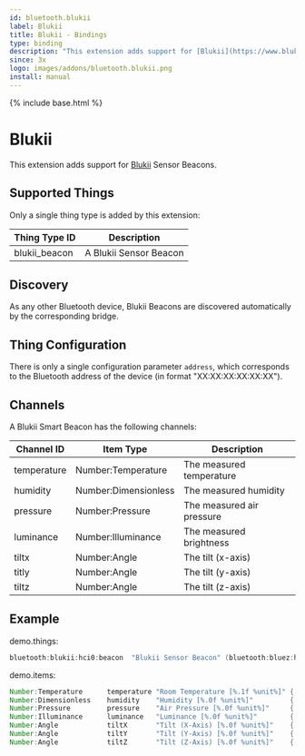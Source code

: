 ```yaml
---
id: bluetooth.blukii
label: Blukii
title: Blukii - Bindings
type: binding
description: "This extension adds support for [Blukii](https://www.blukii.com/) Sensor Beacons."
since: 3x
logo: images/addons/bluetooth.blukii.png
install: manual
---
```


<!-- Attention authors: Do not edit directly. Please add your changes to the appropriate source repository -->

{% include base.html %}

# Blukii

This extension adds support for [Blukii](https://www.blukii.com/) Sensor Beacons.

## Supported Things

Only a single thing type is added by this extension:

| Thing Type ID | Description                                     |
|---------------|-------------------------------------------------|
| blukii_beacon | A Blukii Sensor Beacon                          |

## Discovery

As any other Bluetooth device, Blukii Beacons are discovered automatically by the corresponding bridge.

## Thing Configuration

There is only a single configuration parameter `address`, which corresponds to the Bluetooth address of the device (in format "XX:XX:XX:XX:XX:XX").

## Channels

A Blukii Smart Beacon has the following channels:

| Channel ID    | Item Type              | Description                        |
|---------------|------------------------|------------------------------------|
| temperature   | Number:Temperature     | The measured temperature           |
| humidity      | Number:Dimensionless   | The measured humidity              |
| pressure      | Number:Pressure        | The measured air pressure          |
| luminance     | Number:Illuminance     | The measured brightness            |
| tiltx         | Number:Angle           | The tilt (x-axis)                  |
| titly         | Number:Angle           | The tilt (y-axis)                  |
| tiltz         | Number:Angle           | The tilt (z-axis)                  |

## Example

demo.things:

```java
bluetooth:blukii:hci0:beacon  "Blukii Sensor Beacon" (bluetooth:bluez:hci0) [ address="12:34:56:78:9A:BC" ]
```

demo.items:

```java
Number:Temperature      temperature "Room Temperature [%.1f %unit%]" { channel="bluetooth:blukii:hci0:beacon:temperature" }
Number:Dimensionless    humidity    "Humidity [%.0f %unit%]"         { channel="bluetooth:blukii:hci0:beacon:humidity" }
Number:Pressure         pressure    "Air Pressure [%.0f %unit%]"     { channel="bluetooth:blukii:hci0:beacon:pressure" }
Number:Illuminance      luminance   "Luminance [%.0f %unit%]"        { channel="bluetooth:blukii:hci0:beacon:luminance" }
Number:Angle            tiltX       "Tilt (X-Axis) [%.0f %unit%]"    { channel="bluetooth:blukii:hci0:beacon:tiltx" }
Number:Angle            tiltY       "Tilt (Y-Axis) [%.0f %unit%]"    { channel="bluetooth:blukii:hci0:beacon:tilty" }
Number:Angle            tiltZ       "Tilt (Z-Axis) [%.0f %unit%]"    { channel="bluetooth:blukii:hci0:beacon:tiltz" }
```
